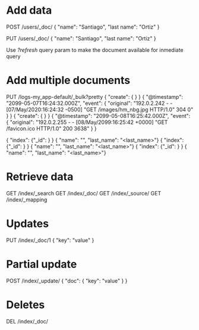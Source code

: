 # Add data
POST /users/_doc/
{
  "name": "Santiago",
  "last name": "Ortiz"
}

PUT /users/_doc/<id>
{
  "name": "Santiago",
  "last name": "Ortiz"
}

Use *?refresh* query param to make the document available for inmediate query

# Add multiple documents
PUT /logs-my_app-default/_bulk?pretty
{ "create": { } }
{ "@timestamp": "2099-05-07T16:24:32.000Z", "event": { "original": "192.0.2.242 - - [07/May/2020:16:24:32 -0500] \"GET /images/hm_nbg.jpg HTTP/1.0\" 304 0" } }
{ "create": { } }
{ "@timestamp": "2099-05-08T16:25:42.000Z", "event": { "original": "192.0.2.255 - - [08/May/2099:16:25:42 +0000] \"GET /favicon.ico HTTP/1.0\" 200 3638" } }

{ "index": {"_id": <id> } }
{ "name": "<name>", "last_name": "<last_name>"}
{ "index": {"_id": <id> } }
{ "name": "<name>", "last_name": "<last_name>"}
{ "index": {"_id": <id> } }
{ "name": "<name>", "last_name": "<last_name>"}

# Retrieve data
GET /index/_search
GET /index/_doc/<id>
GET /index/_source/<id>
GET /index/_mapping

# Updates
PUT /index/_doc/1
{
    "key": "value"
}

# Partial update
POST /index/_update/<id>
{
    "doc": {
        "key": "value"
    }
}

# Deletes
DEL /index/_doc/<id>